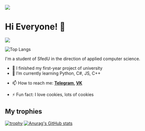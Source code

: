 ![](https://komarev.com/ghpvc/?username=Pr0gger1)
# Hi Everyone! 👋


![](https://github-profile-summary-cards.vercel.app/api/cards/profile-details?username=Pr0gger1&theme=dracula)

![Top Langs](https://github-readme-stats.vercel.app/api/top-langs/?username=Pr0gger1&layout=compact&theme=dracula&hide_border=true)


I'm a student of SfedU in the direction of applied computer science.
- 🔭 I finished my first-year project of university
- 🌱 I’m currently learning Python, C#, JS, C++

<!-- 👯 I’m looking to collaborate on ...
- 🤔 I’m looking for help with ...
- 💬 Ask me about ... -->
- 📫 How to reach me:  **[Telegram](https://t.me/progger01), [VK](https://vk.com/4m0gus)**
<!-- - 😄 Pronouns: ... -->
- ⚡ Fun fact: I love cookies, lots of cookies

## My trophies
[![trophy](https://github-profile-trophy.vercel.app/?username=Pr0gger1&theme=onedark)](https://github.com/ryo-ma/github-profile-trophy)
[![Anurag's GitHub stats](https://github-readme-stats.vercel.app/api?username=Pr0gger1&show_icons=true&theme=dracula&hide_border=true)](https://github.com/anuraghazra/github-readme-stats)
